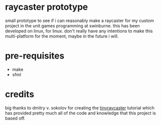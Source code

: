# raycaster prototype
small prototype to see if i can reasonably make a raycaster for my custom project in the unit games programming at swinburne. this has been developed on linux, for linux. don't really have any intentions to make this multi-platform for the moment, maybe in the future i will.

# pre-requisites
- make
- sfml

# credits
big thanks to dmitry v. sokolov for creating the [tinyraycaster](https://github.com/ssloy/tinyraycaster) tutorial which has provided pretty much all of the code and knowledge that this project is based off.
